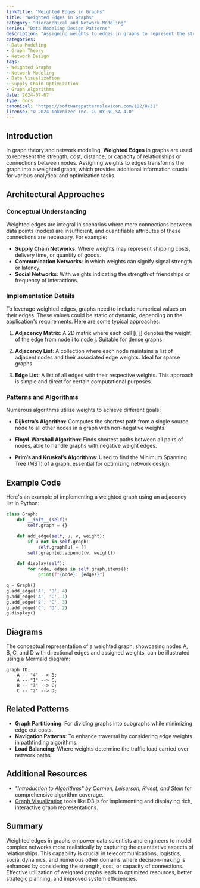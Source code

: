 ```yaml
---
linkTitle: "Weighted Edges in Graphs"
title: "Weighted Edges in Graphs"
category: "Hierarchical and Network Modeling"
series: "Data Modeling Design Patterns"
description: "Assigning weights to edges in graphs to represent the strength or capacity of relationships, essential for modeling networks such as supply chains, communication networks, and social connectivity."
categories:
- Data Modeling
- Graph Theory
- Network Design
tags:
- Weighted Graphs
- Network Modeling
- Data Visualization
- Supply Chain Optimization
- Graph Algorithms
date: 2024-07-07
type: docs
canonical: "https://softwarepatternslexicon.com/102/8/31"
license: "© 2024 Tokenizer Inc. CC BY-NC-SA 4.0"
---
```


## Introduction

In graph theory and network modeling, **Weighted Edges** in graphs are used to represent the strength, cost, distance, or capacity of relationships or connections between nodes. Assigning weights to edges transforms the graph into a weighted graph, which provides additional information crucial for various analytical and optimization tasks.

## Architectural Approaches

### Conceptual Understanding

Weighted edges are integral in scenarios where mere connections between data points (nodes) are insufficient, and quantifiable attributes of these connections are necessary. For example:

- **Supply Chain Networks**: Where weights may represent shipping costs, delivery time, or quantity of goods.
- **Communication Networks**: In which weights can signify signal strength or latency.
- **Social Networks**: With weights indicating the strength of friendships or frequency of interactions.

### Implementation Details

To leverage weighted edges, graphs need to include numerical values on their edges. These values could be static or dynamic, depending on the application's requirements. Here are some typical approaches:

1. **Adjacency Matrix**: A 2D matrix where each cell [i, j] denotes the weight of the edge from node i to node j. Suitable for dense graphs.
  
2. **Adjacency List**: A collection where each node maintains a list of adjacent nodes and their associated edge weights. Ideal for sparse graphs.

3. **Edge List**: A list of all edges with their respective weights. This approach is simple and direct for certain computational purposes.

### Patterns and Algorithms

Numerous algorithms utilize weights to achieve different goals:

- **Dijkstra’s Algorithm**: Computes the shortest path from a single source node to all other nodes in a graph with non-negative weights.

- **Floyd-Warshall Algorithm**: Finds shortest paths between all pairs of nodes, able to handle graphs with negative weight edges.

- **Prim’s and Kruskal’s Algorithms**: Used to find the Minimum Spanning Tree (MST) of a graph, essential for optimizing network design.

## Example Code

Here's an example of implementing a weighted graph using an adjacency list in Python:

```python
class Graph:
    def __init__(self):
        self.graph = {}

    def add_edge(self, u, v, weight):
        if u not in self.graph:
            self.graph[u] = []
        self.graph[u].append((v, weight))

    def display(self):
        for node, edges in self.graph.items():
            print(f"{node}: {edges}")

g = Graph()
g.add_edge('A', 'B', 4)
g.add_edge('A', 'C', 1)
g.add_edge('B', 'C', 3)
g.add_edge('C', 'D', 2)
g.display()
```

## Diagrams

The conceptual representation of a weighted graph, showcasing nodes A, B, C, and D with directional edges and assigned weights, can be illustrated using a Mermaid diagram:

```mermaid
graph TD;
    A -- "4" --> B;
    A -- "1" --> C;
    B -- "3" --> C;
    C -- "2" --> D;
```

## Related Patterns

- **Graph Partitioning**: For dividing graphs into subgraphs while minimizing edge cut costs.
- **Navigation Patterns**: To enhance traversal by considering edge weights in pathfinding algorithms.
- **Load Balancing**: Where weights determine the traffic load carried over network paths.

## Additional Resources

- *"Introduction to Algorithms" by Cormen, Leiserson, Rivest, and Stein* for comprehensive algorithm coverage.
- [Graph Visualization](https://d3js.org/) tools like D3.js for implementing and displaying rich, interactive graph representations.

## Summary

Weighted edges in graphs empower data scientists and engineers to model complex networks more realistically by capturing the quantitative aspects of relationships. This capability is crucial in telecommunications, logistics, social dynamics, and numerous other domains where decision-making is enhanced by considering the strength, cost, or capacity of connections. Effective utilization of weighted graphs leads to optimized resources, better strategic planning, and improved system efficiencies.
